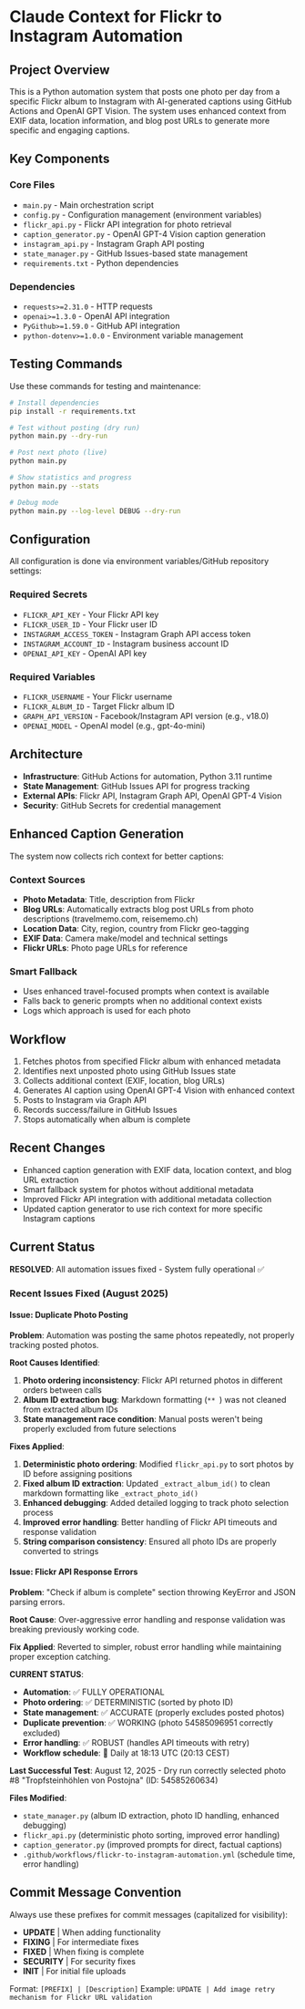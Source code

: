 # Claude Context for Flickr to Instagram Automation

## Project Overview
This is a Python automation system that posts one photo per day from a specific Flickr album to Instagram with AI-generated captions using GitHub Actions and OpenAI GPT Vision. The system uses enhanced context from EXIF data, location information, and blog post URLs to generate more specific and engaging captions.

## Key Components

### Core Files
- `main.py` - Main orchestration script
- `config.py` - Configuration management (environment variables)
- `flickr_api.py` - Flickr API integration for photo retrieval
- `caption_generator.py` - OpenAI GPT-4 Vision caption generation
- `instagram_api.py` - Instagram Graph API posting
- `state_manager.py` - GitHub Issues-based state management
- `requirements.txt` - Python dependencies

### Dependencies
- `requests>=2.31.0` - HTTP requests
- `openai>=1.3.0` - OpenAI API integration
- `PyGithub>=1.59.0` - GitHub API integration
- `python-dotenv>=1.0.0` - Environment variable management

## Testing Commands
Use these commands for testing and maintenance:

```bash
# Install dependencies
pip install -r requirements.txt

# Test without posting (dry run)
python main.py --dry-run

# Post next photo (live)
python main.py

# Show statistics and progress
python main.py --stats

# Debug mode
python main.py --log-level DEBUG --dry-run
```

## Configuration
All configuration is done via environment variables/GitHub repository settings:

### Required Secrets
- `FLICKR_API_KEY` - Your Flickr API key
- `FLICKR_USER_ID` - Your Flickr user ID
- `INSTAGRAM_ACCESS_TOKEN` - Instagram Graph API access token
- `INSTAGRAM_ACCOUNT_ID` - Instagram business account ID
- `OPENAI_API_KEY` - OpenAI API key

### Required Variables
- `FLICKR_USERNAME` - Your Flickr username
- `FLICKR_ALBUM_ID` - Target Flickr album ID
- `GRAPH_API_VERSION` - Facebook/Instagram API version (e.g., v18.0)
- `OPENAI_MODEL` - OpenAI model (e.g., gpt-4o-mini)

## Architecture
- **Infrastructure**: GitHub Actions for automation, Python 3.11 runtime
- **State Management**: GitHub Issues API for progress tracking
- **External APIs**: Flickr API, Instagram Graph API, OpenAI GPT-4 Vision
- **Security**: GitHub Secrets for credential management

## Enhanced Caption Generation
The system now collects rich context for better captions:

### Context Sources
- **Photo Metadata**: Title, description from Flickr
- **Blog URLs**: Automatically extracts blog post URLs from photo descriptions (travelmemo.com, reisememo.ch)
- **Location Data**: City, region, country from Flickr geo-tagging
- **EXIF Data**: Camera make/model and technical settings
- **Flickr URLs**: Photo page URLs for reference

### Smart Fallback
- Uses enhanced travel-focused prompts when context is available
- Falls back to generic prompts when no additional context exists
- Logs which approach is used for each photo

## Workflow
1. Fetches photos from specified Flickr album with enhanced metadata
2. Identifies next unposted photo using GitHub Issues state
3. Collects additional context (EXIF, location, blog URLs)
4. Generates AI caption using OpenAI GPT-4 Vision with enhanced context
5. Posts to Instagram via Graph API
6. Records success/failure in GitHub Issues
7. Stops automatically when album is complete

## Recent Changes
- Enhanced caption generation with EXIF data, location context, and blog URL extraction
- Smart fallback system for photos without additional metadata
- Improved Flickr API integration with additional metadata collection
- Updated caption generator to use rich context for more specific Instagram captions

## Current Status
**RESOLVED**: All automation issues fixed - System fully operational ✅

### Recent Issues Fixed (August 2025)

#### Issue: Duplicate Photo Posting
**Problem**: Automation was posting the same photos repeatedly, not properly tracking posted photos.

**Root Causes Identified**:
1. **Photo ordering inconsistency**: Flickr API returned photos in different orders between calls
2. **Album ID extraction bug**: Markdown formatting (`** `) was not cleaned from extracted album IDs
3. **State management race condition**: Manual posts weren't being properly excluded from future selections

**Fixes Applied**:
1. **Deterministic photo ordering**: Modified `flickr_api.py` to sort photos by ID before assigning positions
2. **Fixed album ID extraction**: Updated `_extract_album_id()` to clean markdown formatting like `_extract_photo_id()`
3. **Enhanced debugging**: Added detailed logging to track photo selection process
4. **Improved error handling**: Better handling of Flickr API timeouts and response validation
5. **String comparison consistency**: Ensured all photo IDs are properly converted to strings

#### Issue: Flickr API Response Errors
**Problem**: "Check if album is complete" section throwing KeyError and JSON parsing errors.

**Root Cause**: Over-aggressive error handling and response validation was breaking previously working code.

**Fix Applied**: Reverted to simpler, robust error handling while maintaining proper exception catching.

**CURRENT STATUS**:
- **Automation**: ✅ FULLY OPERATIONAL
- **Photo ordering**: ✅ DETERMINISTIC (sorted by photo ID)
- **State management**: ✅ ACCURATE (properly excludes posted photos)
- **Duplicate prevention**: ✅ WORKING (photo 54585096951 correctly excluded)
- **Error handling**: ✅ ROBUST (handles API timeouts with retry)
- **Workflow schedule**: 📅 Daily at 18:13 UTC (20:13 CEST)

**Last Successful Test**: August 12, 2025 - Dry run correctly selected photo #8 "Tropfsteinhöhlen von Postojna" (ID: 54585260634)

**Files Modified**:
- `state_manager.py` (album ID extraction, photo ID handling, enhanced debugging)
- `flickr_api.py` (deterministic photo sorting, improved error handling)
- `caption_generator.py` (improved prompts for direct, factual captions)
- `.github/workflows/flickr-to-instagram-automation.yml` (schedule time, error handling)

## Commit Message Convention
Always use these prefixes for commit messages (capitalized for visibility):
- **UPDATE** | When adding functionality
- **FIXING** | For intermediate fixes  
- **FIXED** | When fixing is complete
- **SECURITY** | For security fixes
- **INIT** | For initial file uploads

Format: `[PREFIX] | [Description]`
Example: `UPDATE | Add image retry mechanism for Flickr URL validation`